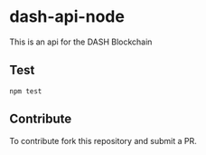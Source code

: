 # dash-api-node
This is an api for the DASH Blockchain

## Test
```
npm test
```

## Contribute
To contribute fork this repository and submit a PR.
